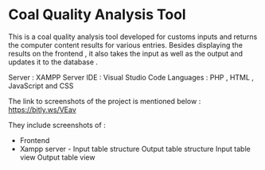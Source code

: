 # Coal Quality Analysis Tool

This is a coal quality analysis tool developed for customs inputs and returns the computer content results for various entries.
Besides displaying the results on the frontend , it also takes the input as well as the output and updates it to the database .

Server : XAMPP Server
IDE : Visual Studio Code
Languages : PHP , HTML , JavaScript and CSS

The link to screenshots of the project is mentioned below  : 
https://bitly.ws/VEav

They include screenshots of :
- Frontend 
- Xampp server - Input table structure
                 Output table structure
                 Input table view
                 Output table view 

